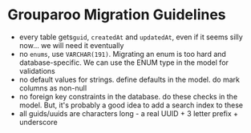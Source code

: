 # Grouparoo Migration Guidelines

- every table gets`guid`, `createdAt` and `updatedAt`, even if it seems silly now... we will need it eventually
- no `enums`, use `VARCHAR(191)`. Migrating an enum is too hard and database-specific. We can use the ENUM type in the model for validations
- no default values for strings. define defaults in the model. do mark columns as non-null
- no foreign key constraints in the database. do these checks in the model. But, it's probably a good idea to add a search index to these
- all guids/uuids are characters long - a real UUID + 3 letter prefix + underscore

